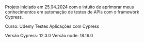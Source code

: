 Projeto iniciado em 25.04.2024 com o intuito de aprimorar meus conhecimentos em automação de testes de APIs com o framework Cypress.

Curso: Udemy Testes Aplicações com Cypress

Versão Cypress: 12.3.0
Versão node: 18.16.0
